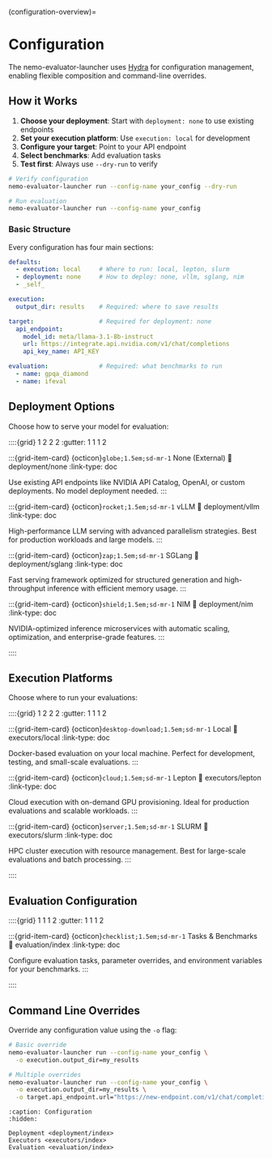 (configuration-overview)=

# Configuration

The nemo-evaluator-launcher uses [Hydra](https://hydra.cc/docs/intro/) for configuration management, enabling flexible composition and command-line overrides.

## How it Works

1. **Choose your deployment**: Start with `deployment: none` to use existing endpoints
2. **Set your execution platform**: Use `execution: local` for development
3. **Configure your target**: Point to your API endpoint
4. **Select benchmarks**: Add evaluation tasks
5. **Test first**: Always use `--dry-run` to verify

```bash
# Verify configuration
nemo-evaluator-launcher run --config-name your_config --dry-run

# Run evaluation
nemo-evaluator-launcher run --config-name your_config
```

### Basic Structure

Every configuration has four main sections:

```yaml
defaults:
  - execution: local     # Where to run: local, lepton, slurm
  - deployment: none     # How to deploy: none, vllm, sglang, nim
  - _self_

execution:
  output_dir: results    # Required: where to save results

target:                  # Required for deployment: none
  api_endpoint:
    model_id: meta/llama-3.1-8b-instruct
    url: https://integrate.api.nvidia.com/v1/chat/completions
    api_key_name: API_KEY

evaluation:              # Required: what benchmarks to run
  - name: gpqa_diamond
  - name: ifeval
```

## Deployment Options

Choose how to serve your model for evaluation:

::::{grid} 1 2 2 2
:gutter: 1 1 1 2

:::{grid-item-card} {octicon}`globe;1.5em;sd-mr-1` None (External)
:link: deployment/none
:link-type: doc

Use existing API endpoints like NVIDIA API Catalog, OpenAI, or custom deployments. No model deployment needed.
:::

:::{grid-item-card} {octicon}`rocket;1.5em;sd-mr-1` vLLM
:link: deployment/vllm
:link-type: doc

High-performance LLM serving with advanced parallelism strategies. Best for production workloads and large models.
:::

:::{grid-item-card} {octicon}`zap;1.5em;sd-mr-1` SGLang
:link: deployment/sglang
:link-type: doc

Fast serving framework optimized for structured generation and high-throughput inference with efficient memory usage.
:::

:::{grid-item-card} {octicon}`shield;1.5em;sd-mr-1` NIM
:link: deployment/nim
:link-type: doc

NVIDIA-optimized inference microservices with automatic scaling, optimization, and enterprise-grade features.
:::

::::

## Execution Platforms

Choose where to run your evaluations:

::::{grid} 1 2 2 2
:gutter: 1 1 1 2

:::{grid-item-card} {octicon}`desktop-download;1.5em;sd-mr-1` Local
:link: executors/local
:link-type: doc

Docker-based evaluation on your local machine. Perfect for development, testing, and small-scale evaluations.
:::

:::{grid-item-card} {octicon}`cloud;1.5em;sd-mr-1` Lepton
:link: executors/lepton
:link-type: doc

Cloud execution with on-demand GPU provisioning. Ideal for production evaluations and scalable workloads.
:::

:::{grid-item-card} {octicon}`server;1.5em;sd-mr-1` SLURM
:link: executors/slurm
:link-type: doc

HPC cluster execution with resource management. Best for large-scale evaluations and batch processing.
:::

::::

## Evaluation Configuration

::::{grid} 1 1 1 2
:gutter: 1 1 1 2

:::{grid-item-card} {octicon}`checklist;1.5em;sd-mr-1` Tasks & Benchmarks
:link: evaluation/index
:link-type: doc

Configure evaluation tasks, parameter overrides, and environment variables for your benchmarks.
:::

::::

## Command Line Overrides

Override any configuration value using the `-o` flag:

```bash
# Basic override
nemo-evaluator-launcher run --config-name your_config \
  -o execution.output_dir=my_results

# Multiple overrides
nemo-evaluator-launcher run --config-name your_config \
  -o execution.output_dir=my_results \
  -o target.api_endpoint.url="https://new-endpoint.com/v1/chat/completions"
```

```{toctree}
:caption: Configuration
:hidden:

Deployment <deployment/index>
Executors <executors/index>
Evaluation <evaluation/index>
```
